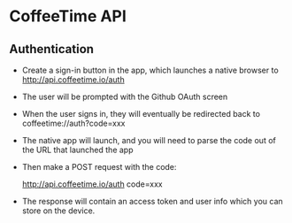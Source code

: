 CoffeeTime API
==============

## Authentication

* Create a sign-in button in the app, which launches a native browser to http://api.coffeetime.io/auth
* The user will be prompted with the Github OAuth screen
* When the user signs in, they will eventually be redirected back to coffeetime://auth?code=xxx
* The native app will launch, and you will need to parse the code out of the URL that launched the app
* Then make a POST request with the code:

    http://api.coffeetime.io/auth
    code=xxx

* The response will contain an access token and user info which you can store on the device.

